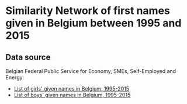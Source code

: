 # Similarity Network of first names given in Belgium between 1995 and 2015

## Data source

Belgian Federal Public Service for Economy, SMEs, Self-Employed and Energy:

- [List of girls' given names in Belgium, 1995-2015](http://statbel.fgov.be/nl/binaries/Voornamen_meisjes_1995-2015_tcm325-239448.xls)
- [List of boys' given names in Belgium, 1995-2015](http://statbel.fgov.be/nl/binaries/Voornamen_Jongens_1995-2015_tcm325-239464.xls)

